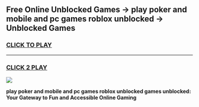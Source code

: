 
## Free Online Unblocked Games → play poker and mobile and pc games roblox unblocked → Unblocked Games
<h3>
<a href="https://premium.freeplayer.one?title=play_poker_and_mobile_and_pc_games_roblox_unblocked&ref=21F">CLICK TO PLAY</a></h3>
<hr>

<h3>
<a href="https://premium.freeplayer.one?title=play_poker_and_mobile_and_pc_games_roblox_unblocked&ref=21F">CLICK 2 PLAY</a>
  
</h3>

<a href="https://premium.freeplayer.one?title=play_poker_and_mobile_and_pc_games_roblox_unblocked&ref=21F/"><img src="https://clearcache.store/games.png"></a>


**play poker and mobile and pc games roblox unblocked games unblocked: Your Gateway to Fun and Accessible Online Gaming**

